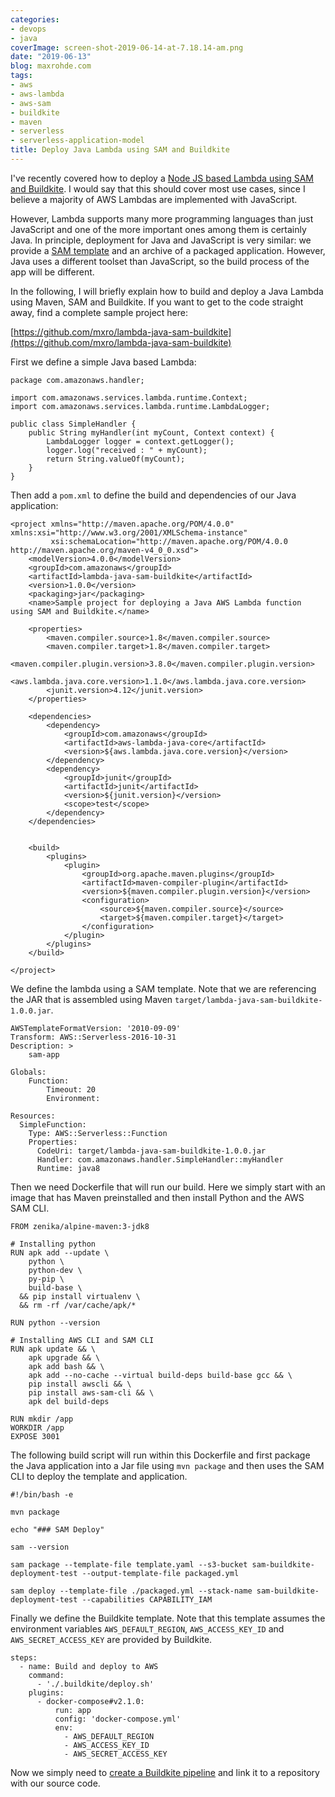 ```yaml
---
categories:
- devops
- java
coverImage: screen-shot-2019-06-14-at-7.18.14-am.png
date: "2019-06-13"
blog: maxrohde.com
tags:
- aws
- aws-lambda
- aws-sam
- buildkite
- maven
- serverless
- serverless-application-model
title: Deploy Java Lambda using SAM and Buildkite
---
```


I've recently covered how to deploy a [Node JS based Lambda using SAM and Buildkite](https://maxrohde.com/2019/06/08/deploy-lambda-using-sam-and-buildkite/). I would say that this should cover most use cases, since I believe a majority of AWS Lambdas are implemented with JavaScript.

However, Lambda supports many more programming languages than just JavaScript and one of the more important ones among them is certainly Java. In principle, deployment for Java and JavaScript is very similar: we provide a [SAM template](https://docs.aws.amazon.com/serverless-application-model/latest/developerguide/what-is-sam.html) and an archive of a packaged application. However, Java uses a different toolset than JavaScript, so the build process of the app will be different.

In the following, I will briefly explain how to build and deploy a Java Lambda using Maven, SAM and Buildkite. If you want to get to the code straight away, find a complete sample project here:

[https://github.com/mxro/lambda-java-sam-buildkite](https://github.com/mxro/lambda-java-sam-buildkite)

First we define a simple Java based Lambda:

```
package com.amazonaws.handler;

import com.amazonaws.services.lambda.runtime.Context;
import com.amazonaws.services.lambda.runtime.LambdaLogger;

public class SimpleHandler {
    public String myHandler(int myCount, Context context) {
        LambdaLogger logger = context.getLogger();
        logger.log("received : " + myCount);
        return String.valueOf(myCount);
    }
}
```

Then add a `pom.xml` to define the build and dependencies of our Java application:

```
<project xmlns="http://maven.apache.org/POM/4.0.0" xmlns:xsi="http://www.w3.org/2001/XMLSchema-instance"
         xsi:schemaLocation="http://maven.apache.org/POM/4.0.0 http://maven.apache.org/maven-v4_0_0.xsd">
    <modelVersion>4.0.0</modelVersion>
    <groupId>com.amazonaws</groupId>
    <artifactId>lambda-java-sam-buildkite</artifactId>
    <version>1.0.0</version>
    <packaging>jar</packaging>
    <name>Sample project for deploying a Java AWS Lambda function using SAM and Buildkite.</name>

    <properties>
        <maven.compiler.source>1.8</maven.compiler.source>
        <maven.compiler.target>1.8</maven.compiler.target>
        <maven.compiler.plugin.version>3.8.0</maven.compiler.plugin.version>
        <aws.lambda.java.core.version>1.1.0</aws.lambda.java.core.version>
        <junit.version>4.12</junit.version>
    </properties>

    <dependencies>
        <dependency>
            <groupId>com.amazonaws</groupId>
            <artifactId>aws-lambda-java-core</artifactId>
            <version>${aws.lambda.java.core.version}</version>
        </dependency>
        <dependency>
            <groupId>junit</groupId>
            <artifactId>junit</artifactId>
            <version>${junit.version}</version>
            <scope>test</scope>
        </dependency>
    </dependencies>


    <build>
        <plugins>
            <plugin>
                <groupId>org.apache.maven.plugins</groupId>
                <artifactId>maven-compiler-plugin</artifactId>
                <version>${maven.compiler.plugin.version}</version>
                <configuration>
                    <source>${maven.compiler.source}</source>
                    <target>${maven.compiler.target}</target>
                </configuration>
            </plugin>
        </plugins>
    </build>

</project>
```

We define the lambda using a SAM template. Note that we are referencing the JAR that is assembled using Maven `target/lambda-java-sam-buildkite-1.0.0.jar`.

```
AWSTemplateFormatVersion: '2010-09-09'
Transform: AWS::Serverless-2016-10-31
Description: >
    sam-app

Globals:
    Function:
        Timeout: 20
        Environment:

Resources:
  SimpleFunction:
    Type: AWS::Serverless::Function
    Properties:
      CodeUri: target/lambda-java-sam-buildkite-1.0.0.jar
      Handler: com.amazonaws.handler.SimpleHandler::myHandler
      Runtime: java8
```

Then we need Dockerfile that will run our build. Here we simply start with an image that has Maven preinstalled and then install Python and the AWS SAM CLI.

```
FROM zenika/alpine-maven:3-jdk8

# Installing python
RUN apk add --update \
    python \
    python-dev \
    py-pip \
    build-base \
  && pip install virtualenv \
  && rm -rf /var/cache/apk/*

RUN python --version

# Installing AWS CLI and SAM CLI
RUN apk update && \
    apk upgrade && \
    apk add bash && \
    apk add --no-cache --virtual build-deps build-base gcc && \
    pip install awscli && \
    pip install aws-sam-cli && \
    apk del build-deps

RUN mkdir /app
WORKDIR /app
EXPOSE 3001
```

The following build script will run within this Dockerfile and first package the Java application into a Jar file using `mvn package` and then uses the SAM CLI to deploy the template and application.

```
#!/bin/bash -e

mvn package

echo "### SAM Deploy"

sam --version

sam package --template-file template.yaml --s3-bucket sam-buildkite-deployment-test --output-template-file packaged.yml

sam deploy --template-file ./packaged.yml --stack-name sam-buildkite-deployment-test --capabilities CAPABILITY_IAM
```

Finally we define the Buildkite template. Note that this template assumes the environment variables `AWS_DEFAULT_REGION`, `AWS_ACCESS_KEY_ID` and `AWS_SECRET_ACCESS_KEY` are provided by Buildkite.

```
steps:
  - name: Build and deploy to AWS
    command:
      - './.buildkite/deploy.sh'
    plugins:
      - docker-compose#v2.1.0:
          run: app
          config: 'docker-compose.yml'
          env:
            - AWS_DEFAULT_REGION
            - AWS_ACCESS_KEY_ID
            - AWS_SECRET_ACCESS_KEY
```

Now we simply need to [create a Buildkite pipeline](https://buildkite.com/docs/pipelines) and link it to a repository with our source code.